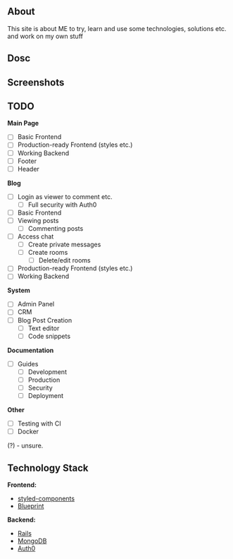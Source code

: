 ## About

This site is about ME to try, learn and use some technologies, solutions etc. and work on my own stuff

## Dosc

<!-- TODO -->
<!-- https://www.docz.site/ -->

<!-- [Here :zap:](https://docs.kkp.tech/) -->

##  Screenshots

## TODO
**Main Page**
* [ ]  Basic Frontend
  * [ ] Production-ready Frontend (styles etc.)
* [ ] Working Backend
* [ ] Footer
* [ ] Header

**Blog**

* [ ] Login as viewer to comment etc.
  * [ ] Full security with Auth0
* [ ]  Basic Frontend
  * [ ] Viewing posts
    * [ ] Commenting posts
  * [ ] Access chat
    * [ ] Create private messages
    * [ ] Create rooms
      * [ ] Delete/edit rooms
  * [ ] Production-ready Frontend (styles etc.)
* [ ]  Working Backend

**System**
* [ ] Admin Panel
* [ ] CRM
* [ ] Blog Post Creation
  * [ ] Text editor
  * [ ] Code snippets

**Documentation**

* [ ] Guides
  * [ ] Development
  * [ ] Production
  * [ ] Security
  * [ ] Deployment

**Other**

* [ ] Testing with CI
* [ ] Docker

(?) - unsure.

## Technology Stack

**Frontend:**

- [styled-components](https://www.styled-components.com/)
- [Blueprint](https://blueprintjs.com/ ) <!-- -  maybe -->

**Backend:**

- [Rails](https://rubyonrails.org/)
- [MongoDB](https://www.mongodb.com/)  <!-- Maybe -->
- [Auth0](https://auth0.com/)
